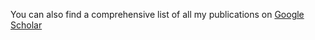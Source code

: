 You can also find a comprehensive list of all my publications on [Google Scholar](https://scholar.google.com/citations?user=a2uYCMIAAAAJ&hl=en&oi=ao)
